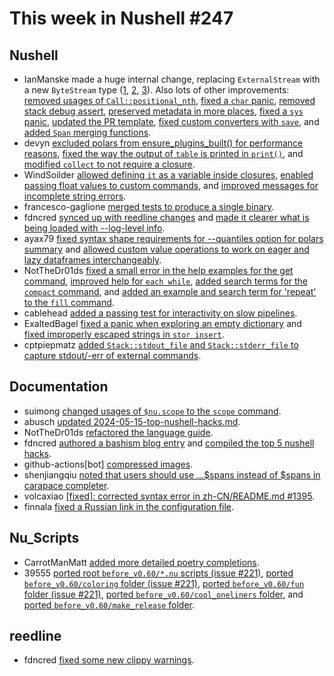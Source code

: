 # This week in Nushell #247


## Nushell

- IanManske made a huge internal change, replacing `ExternalStream` with a new `ByteStream` type ([1](https://github.com/nushell/nushell/pull/12774), [2](https://github.com/nushell/nushell/pull/12887), [3](https://github.com/nushell/nushell/pull/12886)). Also lots of other improvements: [removed usages of `Call::positional_nth`](https://github.com/nushell/nushell/pull/12871), [fixed a `char` panic](https://github.com/nushell/nushell/pull/12867), [removed stack debug assert](https://github.com/nushell/nushell/pull/12861), [preserved metadata in more places](https://github.com/nushell/nushell/pull/12848), [fixed a `sys` panic](https://github.com/nushell/nushell/pull/12846), [updated the PR template](https://github.com/nushell/nushell/pull/12838), [fixed custom converters with `save`](https://github.com/nushell/nushell/pull/12833),  and [added `Span` merging functions](https://github.com/nushell/nushell/pull/12511).
- devyn [excluded polars from ensure_plugins_built() for performance reasons](https://github.com/nushell/nushell/pull/12896), [fixed the way the output of `table` is printed in `print()`](https://github.com/nushell/nushell/pull/12895), and [modified `collect` to not require a closure](https://github.com/nushell/nushell/pull/12788).
- WindSoilder [allowed defining `it` as a variable inside closures](https://github.com/nushell/nushell/pull/12888), [enabled passing float values to custom commands](https://github.com/nushell/nushell/pull/12879), and [improved messages for incomplete string errors](https://github.com/nushell/nushell/pull/12868).
- francesco-gaglione [merged tests to produce a single binary](https://github.com/nushell/nushell/pull/12826).
- fdncred [synced up with reedline changes](https://github.com/nushell/nushell/pull/12881) and [made it clearer what is being loaded with --log-level info](https://github.com/nushell/nushell/pull/12875).
- ayax79 [fixed syntax shape requirements for --quantiles option for polars summary](https://github.com/nushell/nushell/pull/12878) and [allowed custom value operations to work on eager and lazy dataframes interchangeably](https://github.com/nushell/nushell/pull/12819).
- NotTheDr01ds [fixed a small error in the help examples for the get command](https://github.com/nushell/nushell/pull/12877), [improved help for `each while`](https://github.com/nushell/nushell/pull/12876), [added search terms for the `compact` command](https://github.com/nushell/nushell/pull/12864), and [added an example and search term for 'repeat' to the `fill` command](https://github.com/nushell/nushell/pull/12844).
- cablehead [added a passing test for interactivity on slow pipelines](https://github.com/nushell/nushell/pull/12865).
- ExaltedBagel [fixed a panic when exploring an empty dictionary](https://github.com/nushell/nushell/pull/12860) and [fixed improperly escaped strings in `stor insert`](https://github.com/nushell/nushell/pull/12820).
- cptpiepmatz [added `Stack::stdout_file` and `Stack::stderr_file` to capture stdout/-err of external commands](https://github.com/nushell/nushell/pull/12857).

## Documentation

- suimong [changed usages of `$nu.scope` to the `scope` command](https://github.com/nushell/nushell.github.io/pull/1406).
- abusch [updated 2024-05-15-top-nushell-hacks.md](https://github.com/nushell/nushell.github.io/pull/1405).
- NotTheDr01ds [refactored the language guide](https://github.com/nushell/nushell.github.io/pull/1403).
- fdncred [authored a bashism blog entry](https://github.com/nushell/nushell.github.io/pull/1402) and [compiled the top 5 nushell hacks](https://github.com/nushell/nushell.github.io/pull/1400).
- github-actions[bot] [compressed images](https://github.com/nushell/nushell.github.io/pull/1401).
- shenjiangqiu [noted that users should use ...$spans instead of $spans in carapace completer](https://github.com/nushell/nushell.github.io/pull/1399).
- volcaxiao [[fixed]: corrected syntax error in zh-CN/README.md #1395](https://github.com/nushell/nushell.github.io/pull/1397).
- finnala [fixed a Russian link in the configuration file](https://github.com/nushell/nushell.github.io/pull/1396).

## Nu_Scripts

- CarrotManMatt [added more detailed poetry completions](https://github.com/nushell/nu_scripts/pull/838).
- 39555 [ported root `before_v0.60/*.nu` scripts (issue #221)](https://github.com/nushell/nu_scripts/pull/837), [ported `before_v0.60/coloring` folder (issue #221)](https://github.com/nushell/nu_scripts/pull/836), [ported `before_v0.60/fun` folder (issue #221)](https://github.com/nushell/nu_scripts/pull/835), [ported `before_v0.60/cool_oneliners` folder](https://github.com/nushell/nu_scripts/pull/831), and [ported `before_v0.60/make_release` folder](https://github.com/nushell/nu_scripts/pull/830).

## reedline

- fdncred [fixed some new clippy warnings](https://github.com/nushell/reedline/pull/790).
